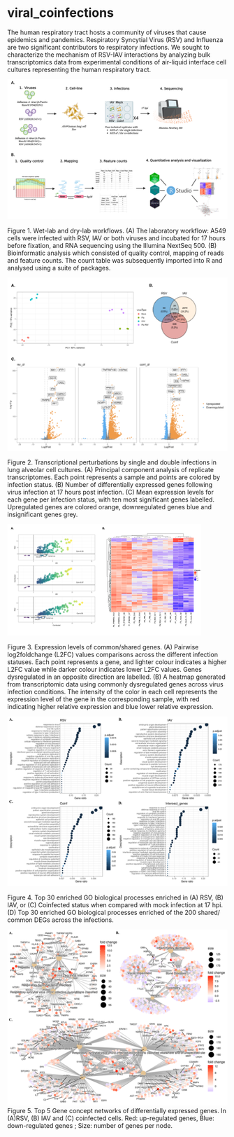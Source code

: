 # viral_coinfections

The human respiratory tract hosts a community of viruses that cause epidemics and pandemics. 
Respiratory Syncytial Virus (RSV) and Influenza are two significant contributors to respiratory infections. 
We sought to characterize the mechanism of RSV-IAV interactions by analyzing bulk transcriptomics data from experimental conditions of air-liquid interface cell cultures representing the human respiratory tract.
 

![image](https://github.com/marthaluka/viral_coinfections/blob/main/figures/workflow.png)

Figure 1. Wet-lab and dry-lab workflows. 
(A) The laboratory workflow: A549 cells were infected with RSV, IAV or both viruses and incubated for 17 hours before fixation, and RNA sequencing using the Illumina NextSeq 500. 
(B) Bioinformatic analysis which consisted of quality control, mapping of reads and feature counts. The count table was subsequently imported into R and analysed using a suite of packages.


![image](https://github.com/marthaluka/viral_coinfections/blob/main/figures/figure2.png)

Figure 2. Transcriptional perturbations by single and double infections in lung alveolar cell cultures. 
(A) Principal component analysis of replicate transcriptomes. Each point represents a sample and points are colored by infection status. 
(B) Number of differentially expressed genes following virus infection at 17 hours post infection. 
(C) Mean expression levels for each gene per infection status, with ten most significant genes labelled. Upregulated genes are colored orange, downregulated genes blue and insignificant genes grey. 

![image](https://github.com/marthaluka/viral_coinfections/blob/main/figures/figure3.png)

Figure 3. Expression levels of common/shared genes. 
(A) Pairwise log2foldchange (L2FC) values comparisons across the different infection statuses. Each point represents a gene, and lighter colour indicates a higher L2FC value while darker colour indicates lower L2FC values. Genes dysregulated in an opposite direction are labelled. 
(B) A heatmap generated from transcriptomic data using commonly dysregulated genes across virus infection conditions. The intensity of the color in each cell represents the expression level of the gene in the corresponding sample, with red indicating higher relative expression and blue lower relative expression.


![image](https://github.com/marthaluka/viral_coinfections/blob/main/figures/figure4.png)

Figure 4. Top 30 enriched GO biological processes enriched in (A) RSV, (B) IAV, or (C) Coinfected status when compared with mock infection at 17 hpi. (D) Top 30 enriched GO biological processes enriched of the 200 shared/ common DEGs across the infections.  


![image](https://github.com/marthaluka/viral_coinfections/blob/main/figures/figure5.png)
Figure 5. Top 5 Gene concept networks of differentially expressed genes. In (A)RSV, (B) IAV and (C) coinfected cells. Red: up-regulated genes, Blue: down-regulated genes ; Size: number of genes per node. 